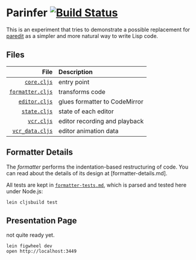 # Parinfer [![Build Status](https://travis-ci.org/shaunlebron/parinfer.svg?branch=master)](https://travis-ci.org/shaunlebron/parinfer)

This is an experiment that tries to demonstrate a possible replacement for
[paredit] as a simpler and more natural way to write Lisp code.

[paredit]:http://danmidwood.com/content/2014/11/21/animated-paredit.html

## Files

| File  | Description  |
|------:|:-------------|
| [`core.cljs`] | entry point |
| [`formatter.cljs`] | transforms code |
| [`editor.cljs`] | glues formatter to CodeMirror |
| [`state.cljs`] | state of each editor |
| [`vcr.cljs`] | editor recording and playback |
| [`vcr_data.cljs`] | editor animation data |

[`core.cljs`]:src/parinfer/core.cljs
[`formatter.cljs`]:src/parinfer/formatter.cljs
[`editor.cljs`]:src/parinfer/editor.cljs
[`state.cljs`]:src/parinfer/state.cljs
[`vcr.cljs`]:src/parinfer/vcr.cljs
[`vcr_data.cljs`]:src/parinfer/vcr_data.cljs

## Formatter Details

The _formatter_ performs the indentation-based restructuring of code.
You can read about the details of its design at [formatter-details.md].

All tests are kept in [`formatter-tests.md`], which is parsed and tested here
under Node.js:

```
lein cljsbuild test
```

[`formatter-details.md`]:doc/formatter-details.md
[`formatter-tests.md`]:doc/formatter-tests.md

## Presentation Page

not quite ready yet.

```
lein figwheel dev
open http://localhost:3449
```
